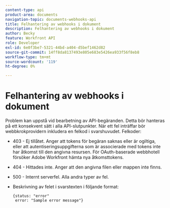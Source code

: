 ```yaml
---
content-type: api
product-area: documents
navigation-topic: documents-webhooks-api
title: Felhantering av webhooks i dokument
description: Felhantering av webhooks i dokument
author: Becky
feature: Workfront API
role: Developer
exl-id: 6e0f3be7-5321-44bd-a404-d5bef1462d82
source-git-commit: 14ff8da8137493e805e683e5426ea933f56f8eb8
workflow-type: tm+mt
source-wordcount: '119'
ht-degree: 0%

---
```


# Felhantering av webhooks i dokument

Problem kan uppstå vid bearbetning av API-begäranden. Detta bör hanteras på ett konsekvent sätt i alla API-slutpunkter. När ett fel inträffar bör webbkrokprovidern inkludera en felkod i svarshuvudet. Felkoder:

* 403 - Ej tillåtet. Anger att tokens för begäran saknas eller är ogiltiga, eller att autentiseringsuppgifterna som är associerade med tokens inte har åtkomst till den angivna resursen. För OAuth-baserade webbhotell försöker Adobe Workfront hämta nya åtkomsttokens.

* 404 - Hittades inte. Anger att den angivna filen eller mappen inte finns.

* 500 - Internt serverfel. Alla andra typer av fel.

* Beskrivning av felet i svarstexten i följande format:

  ```
  {status: "error"
   error: "Sample error message"}
  ```
